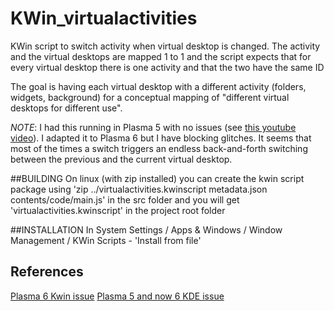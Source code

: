 # KWin_virtualactivities
KWin script to switch activity when virtual desktop is changed. The activity and the virtual desktops are mapped 1 to 1 and the script expects that for every virtual desktop there is one activity and that the two have the same ID

The goal is having each virtual desktop with a different activity (folders, widgets, background)  for a conceptual mapping of "different virtual desktops for different use".

*NOTE*: I had this running in Plasma 5 with no issues (see [this youtube video](https://www.youtube.com/watch?v=ZrP3e_LjAhA)). I adapted it to Plasma 6 but I have blocking glitches. It seems that most of the times a switch triggers an endless back-and-forth switching between the previous and the current virtual desktop.

##BUILDING
On linux (with zip installed) you can create the kwin script package using 'zip ../virtualactivities.kwinscript metadata.json contents/code/main.js' in the src folder and you will get 'virtualactivities.kwinscript' in the project root folder

##INSTALLATION
In System Settings / Apps & Windows / Window Management / KWin Scripts -  'Install from file'

## References
[Plasma 6 Kwin issue](https://invent.kde.org/plasma/kwin/-/issues/117)
[Plasma 5 and now 6 KDE issue](https://bugs.kde.org/show_bug.cgi?id=341143)
